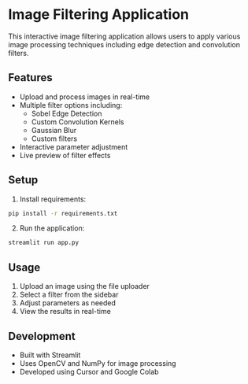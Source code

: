 # Image Filtering Application

This interactive image filtering application allows users to apply various image processing techniques including edge detection and convolution filters.

## Features
- Upload and process images in real-time
- Multiple filter options including:
  - Sobel Edge Detection
  - Custom Convolution Kernels
  - Gaussian Blur
  - Custom filters
- Interactive parameter adjustment
- Live preview of filter effects

## Setup
1. Install requirements:
```bash
pip install -r requirements.txt
```

2. Run the application:
```bash
streamlit run app.py
```

## Usage
1. Upload an image using the file uploader
2. Select a filter from the sidebar
3. Adjust parameters as needed
4. View the results in real-time

## Development
- Built with Streamlit
- Uses OpenCV and NumPy for image processing
- Developed using Cursor and Google Colab
